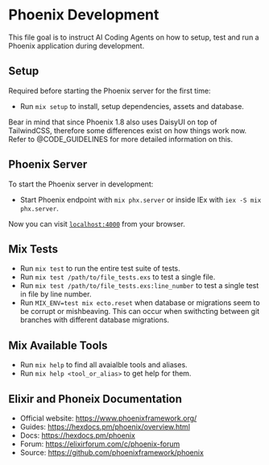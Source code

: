 # Phoenix Development

This file goal is to instruct AI Coding Agents on how to setup, test and run a Phoenix application during development.

## Setup 

Required before starting the Phoenix server for the first time:

* Run `mix setup` to install, setup dependencies, assets and database.

Bear in mind that since Phoenix 1.8 also uses DaisyUI on top of TailwindCSS, therefore some differences exist on how things work now. Refer to @CODE_GUIDELINES for more detailed information on this.

## Phoenix Server

To start the Phoenix server in development:

* Start Phoenix endpoint with `mix phx.server` or inside IEx with `iex -S mix phx.server`.

Now you can visit [`localhost:4000`](http://localhost:4000) from your browser.

## Mix Tests

* Run `mix test` to run the entire test suite of tests.
* Run `mix test /path/to/file_tests.exs` to test a single file.
* Run `mix test /path/to/file_tests.exs:line_number` to test a single test in file by line number. 
* Run `MIX_ENV=test mix ecto.reset` when database or migrations seem to be corrupt or mishbeaving. This can occur when swithcting between git branches with different database migrations.

## Mix Available Tools

* Run `mix help` to find all avaialble tools and aliases.
* Run `mix help <tool_or_alias>` to get help for them.

## Elixir and Phoneix Documentation

* Official website: https://www.phoenixframework.org/
* Guides: https://hexdocs.pm/phoenix/overview.html
* Docs: https://hexdocs.pm/phoenix
* Forum: https://elixirforum.com/c/phoenix-forum
* Source: https://github.com/phoenixframework/phoenix
